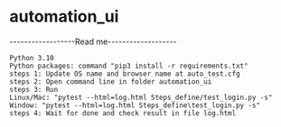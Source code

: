 # automation_ui
------------------Read me-------------------
````
Python 3.10
Python packages: command "pip3 install -r requirements.txt"
steps 1: Update OS name and browser name at auto_test.cfg
steps 2: Open command line in folder automation_ui
steps 3: Run
Linux/Mac: "pytest --html=log.html Steps_define/test_login.py -s"
Window: "pytest --html=log.html Steps_define\test_login.py -s"
steps 4: Wait for done and check result in file log.html
````
